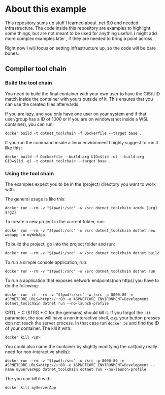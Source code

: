 # About this example

This repository sums up stuff I learned about .net 6.0 and needed infrastructure. The code inside this repository are examples to highlight some things, but are not meant to be used for anything usefull. I might add more complex examples later , if they are needed to bring a point across. 

Right now I will focus on setting infrastructure up, so the code will be bare bones.

## Compiler tool chain

### Build the tool chain

You need to build the final container with your own user to have the GIS/UID match inside the container with yours outside of it. This ensures that you can use the created files afterwards. 

If you are lazy, and you only have one user on your system and if that user/group has a ID of 1000 or if you are on windows(not inside a WSL container), you can run:

````pwsh
docker build -t dotnet_toolchain -f Dockerfile --target base .
````

If you run the command inside a linux environment I highly suggest to run it like this:

````pwsh
docker build -f Dockerfile --build-arg UID=$(id -u) --build-arg GID=$(id -g) -t dotnet_toolchain --target base .
````

### Using the tool chain

The examples expect you to be in the (project) directory you want to work with.

The general usage is like this:

````pwsh
docker run --rm -v "$(pwd):/src" -w /src dotnet_toolchain <cmd> [arg1 arg2]
````

To create a new project in the current folder, run:

````pwsh
docker run --rm -v "$(pwd):/src" -w /src dotnet_toolchain dotnet new webapp -o myWebApp
````

To build the project, go into the project folder and run:

````pwsh
docker run --rm -v "$(pwd):/src" -w /src dotnet_toolchain dotnet build
````

To run a simple console application, run:

````pwsh
docker run --rm -v "$(pwd):/src" -w /src dotnet_toolchain dotnet run
````

To run a application that exposes network endpoints(non https) you have to do the following:

````pwsh
docker run -it --rm -v "$(pwd):/src" -w /src -p 8000:80 -e ASPNETCORE_URLS=http://+:80 -e ASPNETCORE_ENVIRONMENT=Development dotnet_toolchain dotnet run --no-launch-profile
````

CRTL + C (STRG + C for the germans) should kill it. If you forgot the ``-it`` parameter, the you will have a non interactive shell, e.g. your button presses don not reach the server process. In that case run ``docker ps`` and find the ID of your container. The kill it with:

````pwsh
docker kill <ID>
````

You could also name the container by slightly modifying the call(only really need for non-interactive shells):

````pwsh
docker run --rm -v "$(pwd):/src" -w /src -p 8000:80 -e ASPNETCORE_URLS=http://+:80 -e ASPNETCORE_ENVIRONMENT=Development --name myServerApp dotnet_toolchain dotnet run --no-launch-profile
````

The you can kill it with:

````pwsh
docker kill myServerApp
````
